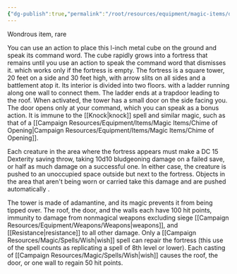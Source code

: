 ```yaml
---
{"dg-publish":true,"permalink":"/root/resources/equipment/magic-items/daern-s-instant-fortress/"}
---
```


Wondrous item, rare 

You can use an action to place this l-inch metal cube on the ground and speak its command word. The cube rapidly grows into a fortress that remains until you use an action to speak the command word that dismisses it. which works only if the fortress is empty. The fortress is a square tower, 20 feet on a side and 30 feet high, with arrow slits on all sides and a battlement atop it. Its interior is divided into two floors. with a ladder running along one wall to connect them. The ladder ends at a trapdoor leading to the roof. When activated, the tower has a small door on the side facing you. The door opens only at your command, which you can speak as a bonus action. It is immune to the [[Knock\|knock]] spell and similar magic, such as that of a [[Campaign Resources/Equipment/Items/Magic Items/Chime of Opening\|Campaign Resources/Equipment/Items/Magic Items/Chime of Opening]]. 

Each creature in the area where the fortress appears must make a DC 15 Dexterity saving throw, taking 10d10 bludgeoning damage on a failed save, or half as much damage on a successful one. In either case, the creature is pushed to an unoccupied space outside but next to the fortress. Objects in the area that aren't being worn or carried take this damage and are pushed automatically . 

The tower is made of adamantine, and its magic prevents it from being tipped over. The roof, the door, and the walls each have 100 hit points, immunity to damage from nonmagical weapons excluding siege [[Campaign Resources/Equipment/Weapons/Weapons\|weapons]], and [[Resistance\|resistance]] to all other damage. Only a [[Campaign Resources/Magic/Spells/Wish\|wish]] spell can repair the fortress (this use of the spell counts as replicating a spell of 8th level or lower). Each casting of [[Campaign Resources/Magic/Spells/Wish\|wish]] causes the roof, the door, or one wall to regain 50 hit points.